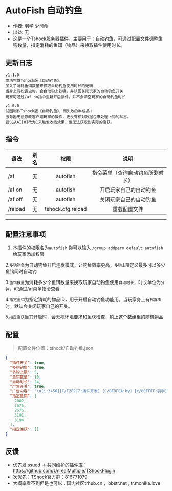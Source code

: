 # AutoFish 自动钓鱼

- 作者: 羽学 少司命
- 出处: 无
- 这是一个Tshock服务器插件，主要用于：自动钓鱼，可通过配置文件调整鱼钩数量，指定消耗的鱼饵（物品）来换取插件使用时长。

## 更新日志

```
v1.1.0
成功完成Tshock版《自动钓鱼》，
加入了消耗鱼饵数量来换取自动钓鱼使用时长的逻辑
当身上有松露虫时，会自动钓上铁镐，并试图关闭玩家的自动钓鱼开关
玩家可通过/af on指令重新开启插件，并不会清空玩家的自动钓鱼时长

v1.0.0
试图制作Tshock版《自动钓鱼》，而失败的半成品：
服务器无法修改客户端玩家的操作，更没有相对数据包来处理上钩的状态。
尝试从AI[0]改为1来触发收线效果，但无法获取到实际的渔获。

```

## 指令

| 语法                             | 别名  |       权限       |                   说明                   |
| -------------------------------- | :---: | :--------------: | :--------------------------------------: |
| /af  | 无 |   autofish    |    指令菜单（查询自动钓鱼所剩时长）    |
| /af on  | 无 |   autofish    |    开启玩家自己的自动钓鱼    |
| /af off  | 无 |   autofish    |    关闭玩家自己的自动钓鱼    |
| /reload  | 无 |   tshock.cfg.reload    |    重载配置文件    |

---
配置注意事项
---
1. 本插件的权限名为`autofish` 你可以输入 `/group addperm default autofish`给玩家添加权限

2.`多钩钓鱼`为自动钓鱼开启连发模式，让钓鱼效率更高，`多钩上限`定义最多可以多少鱼钩同时自动钓
  
3.`鱼饵数量`为消耗多少个鱼饵数量来换取玩家自动钓鱼使用`自动时长`，时长单位为`分钟`，可通过/af菜单指令查看

4.`指定鱼饵`为指定消耗的物品ID，用于开启自动钓鱼功能用。当玩家身上有`松露虫`时，默认会关闭玩家自己的开关。

5.`指定渔获`当其开启时，会无视环境要求和鱼获检查，钓上这个数组里的随机物品

## 配置
> 配置文件位置：tshock/自动钓鱼.json
```json
{
  "插件开关": true,
  "多钩钓鱼": true,
  "多钩上限": 5,
  "鱼饵数量": 10,
  "自动时长": 24,
  "广告开关": true,
  "广告内容": "\n[i:3456][C/F2F2C7:插件开发] [C/BFDFEA:by] [c/00FFFF:羽学] | [c/7CAEDD:少司命][i:3459]",
  "指定鱼饵": [
    2002,
    2675,
    2676,
    3191,
    3194
  ],
  "指定渔获": []
}
```
## 反馈
- 优先发issued -> 共同维护的插件库：https://github.com/UnrealMultiple/TShockPlugin
- 次优先：TShock官方群：816771079
- 大概率看不到但是也可以：国内社区trhub.cn ，bbstr.net , tr.monika.love
